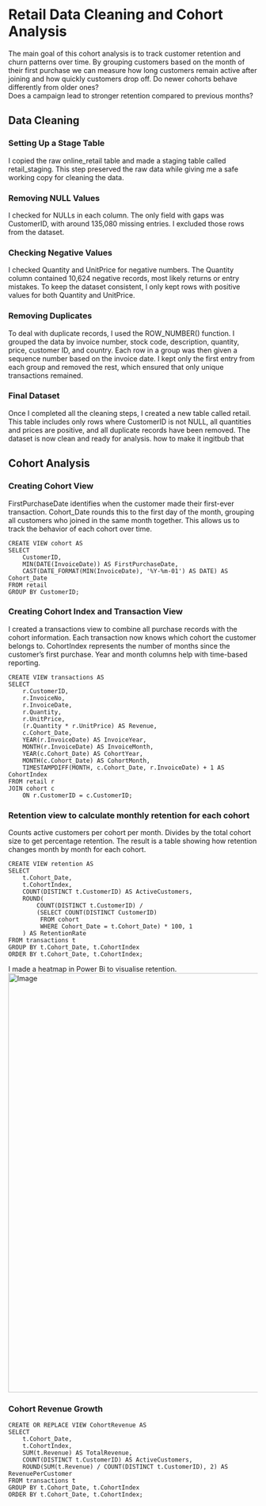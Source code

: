 # Retail Data Cleaning and Cohort Analysis

The main goal of this cohort analysis is to track customer retention and churn patterns over time.
By grouping customers based on the month of their first purchase we can measure how long customers remain active after joining and how quickly customers drop off.
Do newer cohorts behave differently from older ones?  
Does a campaign lead to stronger retention compared to previous months?  

## Data Cleaning 

### Setting Up a Stage Table
I copied the raw online_retail table and made a staging table called retail_staging. This step preserved the raw data while giving me a safe working copy for cleaning the data. 
### Removing NULL Values 
I checked for NULLs in each column. The only field with gaps was CustomerID, with around 135,080 missing entries. I excluded those rows from the dataset.
### Checking Negative Values 
I checked Quantity and UnitPrice for negative numbers. The Quantity column contained 10,624 negative records, most likely returns or entry mistakes. To keep the dataset consistent, I only kept rows with positive values for both Quantity and UnitPrice. 
### Removing Duplicates
To deal with duplicate records, I used the ROW_NUMBER() function. I grouped the data by invoice number, stock code, description, quantity, price, customer ID, and country. Each row in a group was then given a sequence number based on the invoice date. I kept only the first entry from each group and removed the rest, which ensured that only unique transactions remained. 
### Final Dataset 
Once I completed all the cleaning steps, I created a new table called retail. This table includes only rows where CustomerID is not NULL, all quantities and prices are positive, and all duplicate records have been removed. The dataset is now clean and ready for analysis. how to make it ingitbub that

## Cohort Analysis

### Creating Cohort View 
FirstPurchaseDate identifies when the customer made their first-ever transaction. Cohort_Date rounds this to the first day of the month, grouping all customers who joined in the same month together.
This allows us to track the behavior of each cohort over time.

```
CREATE VIEW cohort AS
SELECT
    CustomerID,
    MIN(DATE(InvoiceDate)) AS FirstPurchaseDate,
    CAST(DATE_FORMAT(MIN(InvoiceDate), '%Y-%m-01') AS DATE) AS Cohort_Date
FROM retail
GROUP BY CustomerID;
```
###  Creating Cohort Index and Transaction View
I created a transactions view to combine all purchase records with the cohort information. Each transaction now knows which cohort the customer belongs to.
CohortIndex represents the number of months since the customer’s first purchase. Year and month columns help with time-based reporting.

```
CREATE VIEW transactions AS
SELECT
    r.CustomerID,
    r.InvoiceNo,
    r.InvoiceDate,
    r.Quantity,
    r.UnitPrice,
    (r.Quantity * r.UnitPrice) AS Revenue,
    c.Cohort_Date,
    YEAR(r.InvoiceDate) AS InvoiceYear,
    MONTH(r.InvoiceDate) AS InvoiceMonth,
    YEAR(c.Cohort_Date) AS CohortYear,
    MONTH(c.Cohort_Date) AS CohortMonth,
    TIMESTAMPDIFF(MONTH, c.Cohort_Date, r.InvoiceDate) + 1 AS CohortIndex
FROM retail r
JOIN cohort c
    ON r.CustomerID = c.CustomerID;
```

### Retention view to calculate monthly retention for each cohort

Counts active customers per cohort per month.
Divides by the total cohort size to get percentage retention.
The result is a table showing how retention changes month by month for each cohort.

```
CREATE VIEW retention AS
SELECT
    t.Cohort_Date,
    t.CohortIndex,
    COUNT(DISTINCT t.CustomerID) AS ActiveCustomers,
    ROUND(
        COUNT(DISTINCT t.CustomerID) / 
        (SELECT COUNT(DISTINCT CustomerID) 
         FROM cohort 
         WHERE Cohort_Date = t.Cohort_Date) * 100, 1
    ) AS RetentionRate
FROM transactions t
GROUP BY t.Cohort_Date, t.CohortIndex
ORDER BY t.Cohort_Date, t.CohortIndex;
```

I made a heatmap in Power Bi to visualise retention.
<img width="1819" height="845" alt="Image" src="https://github.com/user-attachments/assets/cce5356b-535a-486b-81aa-588fe1404423" />

### Cohort Revenue Growth

```
CREATE OR REPLACE VIEW CohortRevenue AS
SELECT
    t.Cohort_Date,
    t.CohortIndex,
    SUM(t.Revenue) AS TotalRevenue,
    COUNT(DISTINCT t.CustomerID) AS ActiveCustomers,
    ROUND(SUM(t.Revenue) / COUNT(DISTINCT t.CustomerID), 2) AS RevenuePerCustomer
FROM transactions t
GROUP BY t.Cohort_Date, t.CohortIndex
ORDER BY t.Cohort_Date, t.CohortIndex;
```

